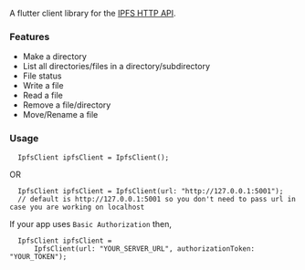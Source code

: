 <!-- 
This README describes the package. If you publish this package to pub.dev,
this README's contents appear on the landing page for your package.

For information about how to write a good package README, see the guide for
[writing package pages](https://dart.dev/guides/libraries/writing-package-pages). 

For general information about developing packages, see the Dart guide for
[creating packages](https://dart.dev/guides/libraries/create-library-packages)
and the Flutter guide for
[developing packages and plugins](https://flutter.dev/developing-packages). 
-->

A flutter client library for the [IPFS HTTP API](https://docs.ipfs.io/reference/http/api/).

### Features

* Make a directory
* List all directories/files in a directory/subdirectory
* File status
* Write a file
* Read a file
* Remove a file/directory
* Move/Rename a file

### Usage
```
  IpfsClient ipfsClient = IpfsClient();
```
OR 
```
  IpfsClient ipfsClient = IpfsClient(url: "http://127.0.0.1:5001"); 
  // default is http://127.0.0.1:5001 so you don't need to pass url in case you are working on localhost
```

If your app uses `Basic Authorization` then,
```
  IpfsClient ipfsClient =
      IpfsClient(url: "YOUR_SERVER_URL", authorizationToken: "YOUR_TOKEN");
```


